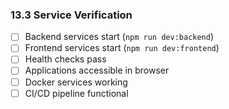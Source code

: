 ### 13.3 Service Verification

- [ ] Backend services start (`npm run dev:backend`)
- [ ] Frontend services start (`npm run dev:frontend`)
- [ ] Health checks pass
- [ ] Applications accessible in browser
- [ ] Docker services working
- [ ] CI/CD pipeline functional
